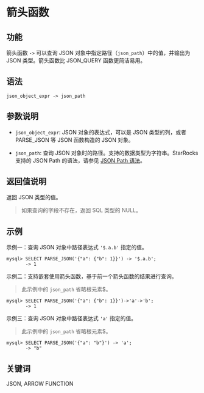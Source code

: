 # 箭头函数

## 功能

箭头函数 `->` 可以查询 JSON 对象中指定路径（`json_path`）中的值，并输出为 JSON 类型。箭头函数比 JSON_QUERY 函数更简洁易用。

## 语法

```Plain Text
json_object_expr -> json_path
```

## 参数说明

- `json_object_expr`: JSON 对象的表达式，可以是 JSON 类型的列，或者 PARSE_JSON 等 JSON 函数构造的 JSON 对象。

- `json_path`: 查询 JSON 对象时的路径。支持的数据类型为字符串。StarRocks 支持的 JSON Path 的语法，请参见 [JSON Path 语法](../json-functions-and-operators.md/#JSON%Path)。

## 返回值说明

返回 JSON 类型的值。

> 如果查询的字段不存在，返回 SQL 类型的 NULL。

## 示例

示例一：查询 JSON 对象中路径表达式 `'$.a.b'` 指定的值。

```Plain Text
mysql> SELECT PARSE_JSON('{"a": {"b": 1}}') -> '$.a.b';
       -> 1
```

示例二：支持嵌套使用箭头函数，基于前一个箭头函数的结果进行查询。

> 此示例中的 `json_path` 省略根元素$。

```Plain Text
mysql> SELECT PARSE_JSON('{"a": {"b": 1}}')->'a'->'b';
       -> 1
```

示例三：查询 JSON 对象中路径表达式 `'a'` 指定的值。

> 此示例中的 `json_path` 省略根元素$。

```Plain Text
mysql> SELECT PARSE_JSON('{"a": "b"}') -> 'a';
       -> "b"
```

## 关键词

JSON, ARROW FUNCTION
